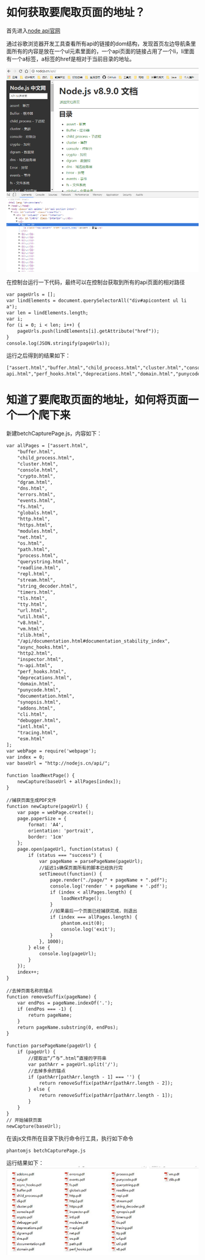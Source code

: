 # 如何获取要爬取页面的地址？
首先进入[node api官网](http://nodejs.cn/api/)

通过谷歌浏览器开发工具查看所有api的链接的dom结构，发现首页左边导航条里面所有的内容是放在一个ul元素里面的，一个api页面的链接占用了一个li，li里面有一个a标签，a标签的href是相对于当前目录的地址。

![node.js api网站截图](../assert/img/node_api_doc.PNG)

在控制台运行一下代码，最终可以在控制台获取到所有的api页面的相对路径
<pre><code>var pageUrls = [];
var lindElements = document.querySelectorAll("div#apicontent ul li a");
var len = lindElements.length;
var i;
for (i = 0; i < len; i++) {
    pageUrls.push(lindElements[i].getAttribute("href"));
}
console.log(JSON.stringify(pageUrls));
</code></pre>

运行之后得到的结果如下：
<pre><code>["assert.html","buffer.html","child_process.html","cluster.html","console.html","crypto.html","dgram.html","dns.html","errors.html","events.html","fs.html","globals.html","http.html","https.html","modules.html","net.html","os.html","path.html","process.html","querystring.html","readline.html","repl.html","stream.html","string_decoder.html","timers.html","tls.html","tty.html","url.html","util.html","v8.html","vm.html","zlib.html","/api/documentation.html#documentation_stability_index","async_hooks.html","http2.html","inspector.html","n-api.html","perf_hooks.html","deprecations.html","domain.html","punycode.html","documentation.html","synopsis.html","addons.html","cli.html","debugger.html","intl.html","tracing.html","esm.html"]
</code></pre>

# 知道了要爬取页面的地址，如何将页面一个一个爬下来
新建betchCapturePage.js，内容如下：
<pre><code>var allPages = ["assert.html",
    "buffer.html",
    "child_process.html",
    "cluster.html",
    "console.html",
    "crypto.html",
    "dgram.html",
    "dns.html",
    "errors.html",
    "events.html",
    "fs.html",
    "globals.html",
    "http.html",
    "https.html",
    "modules.html",
    "net.html",
    "os.html",
    "path.html",
    "process.html",
    "querystring.html",
    "readline.html",
    "repl.html",
    "stream.html",
    "string_decoder.html",
    "timers.html",
    "tls.html",
    "tty.html",
    "url.html",
    "util.html",
    "v8.html",
    "vm.html",
    "zlib.html",
    "/api/documentation.html#documentation_stability_index",
    "async_hooks.html",
    "http2.html",
    "inspector.html",
    "n-api.html",
    "perf_hooks.html",
    "deprecations.html",
    "domain.html",
    "punycode.html",
    "documentation.html",
    "synopsis.html",
    "addons.html",
    "cli.html",
    "debugger.html",
    "intl.html",
    "tracing.html",
    "esm.html"
];
var webPage = require('webpage');
var index = 0;
var baseUrl = "http://nodejs.cn/api/";

function loadNextPage() {
    newCapture(baseUrl + allPages[index]);
}

//捕获页面生成PDF文件
function newCapture(pageUrl) {
    var page = webPage.create();
    page.paperSize = {
        format: 'A4',
        orientation: 'portrait',
        border: '1cm'
    };
    page.open(pageUrl, function(status) {
        if (status === "success") {
            var pageName = parsePageName(pageUrl);
            //延迟1s确保页面所有的脚本已经执行完
            setTimeout(function() {
                page.render("./page/" + pageName + ".pdf");
                console.log('render ' + pageName + '.pdf');
                if (index < allPages.length) {
                    loadNextPage();
                }
                //如果最后一个页面已经捕获完成，则退出
                if (index === allPages.length) {
                    phantom.exit(0);
                    console.log('exit');
                }
            }, 1000);
        } else {
            console.log(pageUrl);
        }
    });
    index++;
}

//去掉页面名称的锚点
function removeSuffix(pageName) {
    var endPos = pageName.indexOf('.');
    if (endPos === -1) {
        return pageName;
    }
    return pageName.substring(0, endPos);
}

function parsePageName(pageUrl) {
    if (pageUrl) {
        //提取出“/”与“.html”直接的字符串
        var pathArr = pageUrl.split('/');
        //去掉多余的锚点
        if (pathArr[pathArr.length - 1] === '') {
            return removeSuffix(pathArr[pathArr.length - 2]);
        } else {
            return removeSuffix(pathArr[pathArr.length - 1]);
        }
    }
}
// 开始捕获页面
newCapture(baseUrl);
</code></pre>

在该js文件所在目录下执行命令行工具，执行如下命令
<pre><code>phantomjs betchCapturePage.js
</code></pre>
运行结果如下：
![node.js api网站截图](../assert/img/api-file-list.JPG)
